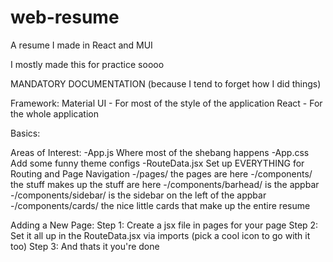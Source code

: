 # web-resume
A resume I made in React and MUI

I mostly made this for practice soooo


MANDATORY DOCUMENTATION
(because I tend to forget how I did things)

Framework:
Material UI - For most of the style of the application
React - For the whole application

Basics:

Areas of Interest:
-App.js
Where most of the shebang happens
-App.css
Add some funny theme configs
-RouteData.jsx
Set up EVERYTHING for Routing and Page Navigation
-/pages/
the pages are here
-/components/
the stuff makes up the stuff are here
-/components/barhead/
is the appbar
-/components/sidebar/
is the sidebar on the left of the appbar
-/components/cards/
the nice little cards that make up the entire resume

Adding a New Page:
Step 1: Create a jsx file in pages for your page
Step 2: Set it all up in the RouteData.jsx via imports (pick a cool icon to go with it too)
Step 3: And thats it you're done
